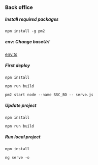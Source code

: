 ### Back office

##### Install required packages
`npm install -g pm2`

##### env: Change baseUrl
[env.ts](src/app/env.ts)

##### First deploy
`npm install`

`npm run build`

`pm2 start node --name SSC_BO -- serve.js`

##### Update project
`npm install`

`npm run build`

##### Run local project
`npm install`

`ng serve -o`